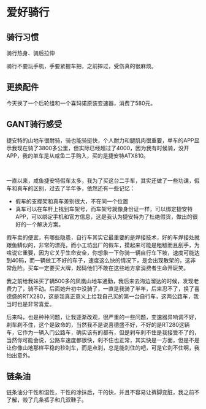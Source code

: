 # 爱好骑行

## 骑行习惯

骑行热身、骑后拉伸

骑行不要玩手机，手要紧握车把，之前摔过，受伤真的很麻烦。



## 更换配件



今天换了一个后轮组和一个喜玛诺原装变速器，消费了580元。



## GANT骑行感受

​	捷安特的山地车很耐骑，骑也能骑挺快，个人耐力和腿肌肉很重要，单车的APP显示我现在骑了3800多公里，但实际已经超过了4000，因为我有时候骑，没开APP，我的单车是从咸鱼二手购入，买的是捷安特ATX810。

​	

​	一直以来，咸鱼捷安特假车太多，我为了买这台二手车，其实还做了一些功课，假车和真车的区别，过去了半年多，依然还有一些记忆：

- 假车的支撑架和真车差别很大，不在同一个位置
- 真车可以在车杆上找到车架号，而车架号就像身份证一样，可以绑定捷安特APP，可以绑定手机和官方信息，这是我认为捷安特为了杜绝假货，做出的很好的一个解决方案。

​	假车卖的便宜，有哪些隐患，自行车其实它最重要的是焊接技术，好的车焊接处就跟鱼鳞似的，非常的漂亮，而小工坊出厂的假车，摸起来可能是粗糙而且刮手，为啥说它重要，因为它关乎生命安全，你想象一下你骑一辆自行车下坡，速度可能达到40码，而一辆做工不好的车子，速度这么快的情况下，是会出现散架的，这非常危险。买车一定要买大牌，起码他们不敢在这些地方拿消费者生命开玩笑。



​	我之前给我妹买了辆500多的凤凰山地车通勤，我后来去海边溜达的时候，发现老费力了，骑不动。后面她升初中没骑了，一直是我骑了半年，后来忍不了，换了喜德盛的RTX280，这是我真正意义上给我自己买的第一台自行车，这两公路车，我当时也是非常喜爱。



​	后来吗，也是种种问题，让我逐渐改观，很严重的一些问题，变速器异响调不好，刹车刹不住，这个是致命的，当然我不是说喜德盛不好，不好的是RT280这辆车，它作为一辆入门公路车，确实该有的都有，但是刹车刹不住是我接受不了的，当然你可能会说，公路车速度都很快，刹不住也正常，其实快是一方面，但是不是让你像山地那样平稳的秒刹车，而是点刹，总是能刹住的吧，可是它刹不住啊，我怕出意外。



## 链条油

链条油分干性和湿性，干性的涂抹后，干的快，并且不容易让裤脚变脏，我之前不了解，毁了几条裤子和几双鞋子。
